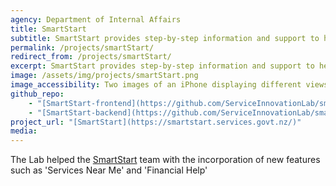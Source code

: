 ```yaml
---
agency: Department of Internal Affairs
title: SmartStart
subtitle: SmartStart provides step-by-step information and support to help you access the right services for you and your baby.
permalink: /projects/smartStart/
redirect_from: /projects/smartStart/
excerpt: SmartStart provides step-by-step information and support to help you access the right services for you and your baby.
image: /assets/img/projects/smartStart.png
image_accessibility: Two images of an iPhone displaying different views of SmartStart's website.
github_repo:
    - "[SmartStart-frontend](https://github.com/ServiceInnovationLab/smartstart-frontend)"
    - "[SmartStart-backend](https://github.com/ServiceInnovationLab/smartstart-backend)"
project_url: "[SmartStart](https://smartstart.services.govt.nz/)"
media:
---
```

The Lab helped the [SmartStart](https://smartstart.services.govt.nz/) team with the incorporation of new features such as 'Services Near Me' and 'Financial Help'
